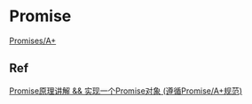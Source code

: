 # Promise

[Promises/A+](https://promisesaplus.com/)

## Ref
[Promise原理讲解 && 实现一个Promise对象 (遵循Promise/A+规范)](https://juejin.im/post/5aa7868b6fb9a028dd4de672)
